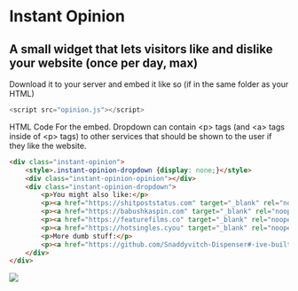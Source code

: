 # Instant Opinion
## A small widget that lets visitors like and dislike your website (once per day, max)

Download it to your server and embed it like so (if in the same folder as your HTML)
```js
<script src="opinion.js"></script>
```

HTML Code For the embed. Dropdown can contain \<p\> tags (and \<a\> tags inside of \<p\> tags) to other services that should be shown to the user if they like the website.

```html
<div class="instant-opinion">
    <style>.instant-opinion-dropdown {display: none;}</style>
    <div class="instant-opinion-opinion"></div>
    <div class="instant-opinion-dropdown">
        <p>You might also like:</p>
        <p><a href="https://shitpoststatus.com" target="_blank" rel="noopener">Shitpost Status</a></p>
        <p><a href="https://babushkaspin.com" target="_blank" rel="noopener">Babushka Spin</a></p>
        <p><a href="https://featurefilms.co" target="_blank" rel="noopener">FeatureFilms.co</a></p>
        <p><a href="https://hotsingles.cyou" target="_blank" rel="noopener">HotSingles.cyou</a></p>
        <p>More dumb stuff:</p>
        <p><a href="https://github.com/Snaddyvitch-Dispenser#-ive-built" target="_blank" rel="noopener">My GitHub</a></p>
    </div>
</div>
```

![](https://media.discordapp.net/attachments/841444107879448586/988858243109486662/unknown.png)
